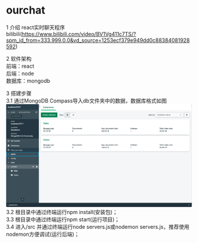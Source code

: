 # ourchat

1 介绍
react实时聊天程序
bilibili(https://www.bilibili.com/video/BV1Vg411c7TS/?spm_id_from=333.999.0.0&vd_source=1253ecf379e949dd0c88384081928592)

2 软件架构  
前端：react  
后端：node  
数据库：mongodb  

3 搭建步骤  
    3.1 通过MongoDB Compass导入db文件夹中的数据，数据库格式如图  
    ![输入图片说明](md/mongodb.jpg)  
    3.2 根目录中通过终端运行npm install(安装包)；  
    3.3 根目录中通过终端运行npm start(运行项目)；  
    3.4 进入/src 并通过终端运行node servers.js或nodemon servers.js，推荐使用nodemon方便调试(运行后端)；  
